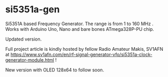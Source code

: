 # si5351a-gen
Si5351A based Frequency Generator.
The range is from 1 to 160 MHz .
Works with Arduino Uno, Nano and bare bones ATmega328P-PU chip.

Updated version.

Full project article is kindly hosted by fellow Radio Amateur Makis, SV1AFN at https://www.sv1afn.com/en/rf-signal-generator-vfo/si5351a-clock-generator-module.html !

New version with OLED 128x64 to follow soon.
